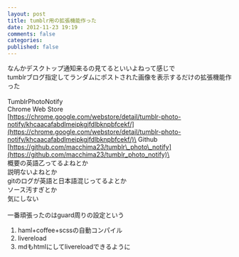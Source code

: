```yaml
---
layout: post
title: tumblr用の拡張機能作った
date: 2012-11-23 19:19
comments: false
categories: 
published: false
---
```


なんかデスクトップ通知来るの見てるといいよねって感じで\
tumblrブログ指定してランダムにポストされた画像を表示するだけの拡張機能作った\
\
TumblrPhotoNotify\
Chrome Web Store\
[https://chrome.google.com/webstore/detail/tumblr-photo-notify/khcaacafabdlmeipkgjfdlbknpbfcekf/](https://chrome.google.com/webstore/detail/tumblr-photo-notify/khcaacafabdlmeipkgjfdlbknpbfcekf/)\
Github\
[https://github.com/macchima23/tumblr\_photo\_notify](https://github.com/macchima23/tumblr_photo_notify)\
\
概要の英語乙ってるよねとか\
説明ないよねとか\
gitのログが英語と日本語混じってるよとか\
ソース汚すぎとか\
気にしない\
\
一番頑張ったのはguard周りの設定という

1.  haml+coffee+scssの自動コンパイル
2.  livereload
3.  mdもhtmlにしてlivereloadできるように


